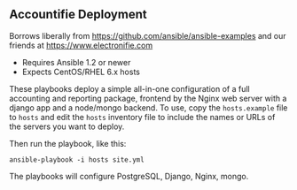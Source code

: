 ## Accountifie Deployment

Borrows liberally from https://github.com/ansible/ansible-examples and our friends at https://www.electronifie.com


- Requires Ansible 1.2 or newer
- Expects CentOS/RHEL 6.x hosts

These playbooks deploy a simple all-in-one configuration of a full accounting and reporting package, frontend by the Nginx web server with a django app and a node/mongo backend. To use, copy the `hosts.example` file to `hosts` and 
edit the `hosts` inventory file to include the names or URLs of the servers
you want to deploy.

Then run the playbook, like this:

	ansible-playbook -i hosts site.yml

The playbooks will configure PostgreSQL, Django, Nginx, mongo.